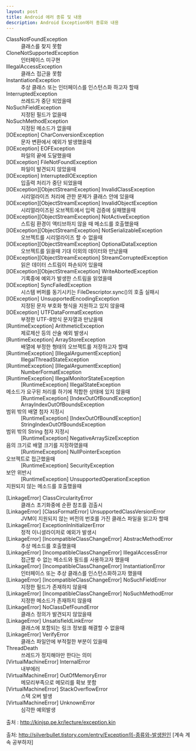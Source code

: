 ```yaml
---
layout: post
title: Android 에러 종류 및 내용
description: Android Exception에러 종류와 내용
---
```

<dl>
<dt>ClassNotFoundException</dt>
<dd>클래스를 찾지 못함</dd>
<dt>CloneNotSupportedException</dt>
<dd>인터페이스 미구현</dd>
<dt>IllegalAccessException</dt>
<dd>클래스 접근을 못함</dd>
<dt>InstantiationException</dt>
<dd>추상 클래스 또는 인터페이스를 인스턴스화 하고자 할때</dd>
<dt>InterruptedException</dt>
<dd>쓰레드가 중단 되었을때</dd>
<dt>NoSuchFieldException</dt>
<dd>지정된 필드가 없을때</dd>
<dt>NoSuchMethodException</dt>
<dd>지정된 메소드가 없을때</dd>
<dt>[IOException] CharConversionException</dt>
<dd>문자 변환에서 예외가 발생했을때</dd>
<dt>[IOException] EOFException</dt>
<dd>파일의 끝에 도달했을때</dd>
<dt>[IOException] FileNotFoundException</dt>
<dd>파일이 발견되지 않았을때</dd>
<dt>[IOException] InterruptedIOException</dt>
<dd>입출력 처리가 중단 되었을때</dd>
<dt>[IOException][ObjectStreamException] InvalidClassException</dt>
<dd>시리얼라이즈 처리에 관한 문제가 클래스 안에 있을때</dd>
<dt>[IOException][ObjectStreamException] InvalidObjectException</dt>
<dd>시리얼라이즈된 오브젝트에서 입력 검증에 실패했을때</dd>
<dt>[IOException][ObjectStreamException] NotActiveException</dt>
<dd>스트림 환경이 액티브하지 않을 때 메소드를 호출했을때</dd>
<dt>[IOException][ObjectStreamException] NotSerializableException</dt>
<dd>오브젝트를 시리얼라이즈 할 수 없을때</dd>
<dt>[IOException][ObjectStreamException] OptionalDataException</dt>
<dd>오브젝트를 읽을때 기대 이외의 데이터와 만났을때</dd>
<dt>[IOException][ObjectStreamException] StreamCorruptedException</dt>
<dd>읽은 데이터 스트림이 파손되어 있을때</dd>
<dt>[IOException][ObjectStreamException] WriteAbortedException</dt>
<dd>기록중에 예외가 발생한 스트림을 읽었을때</dd>
<dt>[IOException] SyncFailedException</dt>
<dd>시스템 버퍼를 동기시키는 FileDescriptor.sync()의 호출 실패시</dd>
<dt>[IOException] UnsupportedEncodingException</dt>
<dd>지정된 문자 부호화 형식을 지원하고 있지 않을때</dd>
<dt>[IOException] UTFDataFormatException</dt>
<dd>부정한 UTF-8방식 문자열과 만났을때</dd>
<dt>[RuntimeException] ArithmeticException</dt>
<dd>제로제산 등의 산술 예외 발생시</dd>
<dt>[RuntimeException] ArrayStoreException</dt>
<dd>배열에 부정한 형태의 오브젝트를 저장하고자 할때</dd>
<dt>[RuntimeException] [IllegalArgumentException]</dt>
<dd>IllegalThreadStateException</dd>
<dt>[RuntimeException] [IllegalArgumentException]</dt>
<dd>NumberFormatException</dd>
<dt>[RuntimeException] IllegalMonitorStateException</dt>
<dd>[RuntimeException] IllegalStateException</dd>
<dt>메소드가 요구된 처리를 하기에 적합한 상태에 있지 않을때</dt>
<dd>[RuntimeException] [IndexOutOfBoundException] ArrayIndexOutOfBoundsException</dd>
<dt>범위 밖의 배열 첨자 지정시</dt>
<dd>[RuntimeException] [IndexOutOfBoundException] StringIndexOutOfBoundsException</dd>
<dt>범위 밖의 String 첨자 지정시</dt>
<dd>[RuntimeException] NegativeArraySizeException</dd>
<dt>음의 크기로 배열 크기를 지정하였을때</dt>
<dd>[RuntimeException] NullPointerException</dd>
<dt>오브젝트로 접근했을때</dt>
<dd>[RuntimeException] SecurityException</dd>
<dt>보안 위반시</dt>
<dd>[RuntimeException] UnsupportedOperationException</dd>
<dt>지원되지 않는 메소드를 호출했을때</dt>
</dl>


<dl>
<dt>[LinkageError] ClassCircularityError</dt>
<dd>클래스 초기화중에 순환 참조를 검출시</dd>
<dt>[LinkageError] [ClassFormatError] UnsupportedClassVersionError</dt>
<dd>JVM이 지원되지 않는 버전의 번호를 가진 클래스 파일을 읽고자 할때</dd>
<dt>[LinkageError] ExceptionInInitializerError</dt>
<dd>정적 이니셜라이저로 예외가 발생시</dd>
<dt>[LinkageError] [IncompatibleClassChangeError] AbstracMethodError</dt>
<dd>추상 메소드를 호출했을때</dd>
<dt>[LinkageError] [IncompatibleClassChangeError] IllegalAccessError</dt>
<dd>접근할 수 없는 메소드와 필드를 사용하고자 했을때</dd>
<dt>[LinkageError] [IncompatibleClassChangeError] InstantiationError</dt>
<dd>인터페이스 또는 추상 클래스를 인스턴스화하고자 했을때</dd>
<dt>[LinkageError] [IncompatibleClassChangeError] NoSuchFieldError</dt>
<dd>지정한 필드가 존재하지 않을때</dd>
<dt>[LinkageError] [IncompatibleClassChangeError] NoSuchMethodError</dt>
<dd>지정한 메소드가 존재하지 않을때</dd>
<dt>[LinkageError] NoClassDefFoundError</dt>
<dd>클래스 정의가 발견되지 않았을때</dd>
<dt>[LinkageError] UnsatisfieldLinkError</dt>
<dd>클래스에 포함되는 링크 정보를 해결할 수 없을때</dd>
<dt>[LinkageError] VerifyError</dt>
<dd>클래스 파일안에 부적절한 부분이 있을때</dd>
<dt>ThreadDeath</dt>
<dd>쓰레드가 정지해야만 한다는 의미</dd>
<dt>[VirtualMachineError] InternalError</dt>
<dd>내부에러</dd>
<dt>[VirtualMachineError] OutOfMemoryError</dt>
<dd>메모리부족으로 메모리를 확보 못함</dd>
<dt>[VirtualMachineError] StackOverflowError</dt>
<dd>스택 오버 발생</dd>
<dt>[VirtualMachineError] UnknownError</dt>
<dd>심각한 예외발생</dd>
</dl>

출처 : http://kinjsp.pe.kr/lecture/exception.kin

출처: http://silverbullet.tistory.com/entry/Exception의-종류와-발생원인 [계속 계속 공부하자]
